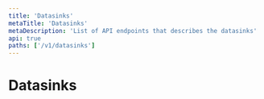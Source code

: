 ```yaml
---
title: 'Datasinks'
metaTitle: 'Datasinks'
metaDescription: 'List of API endpoints that describes the datasinks'
api: true
paths: ['/v1/datasinks']
---
```


# Datasinks
